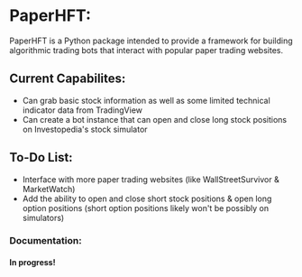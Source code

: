# PaperHFT:
PaperHFT is a Python package intended to provide a framework for building algorithmic trading bots that interact with popular paper trading websites.

## Current Capabilites:
* Can grab basic stock information as well as some limited technical indicator data from TradingView
* Can create a bot instance that can open and close long stock positions on Investopedia's stock simulator

## To-Do List:
* Interface with more paper trading websites (like WallStreetSurvivor & MarketWatch)
* Add the ability to open and close short stock positions & open long option positions (short option positions likely won't be possibly on simulators)

### Documentation:
#### In progress!
